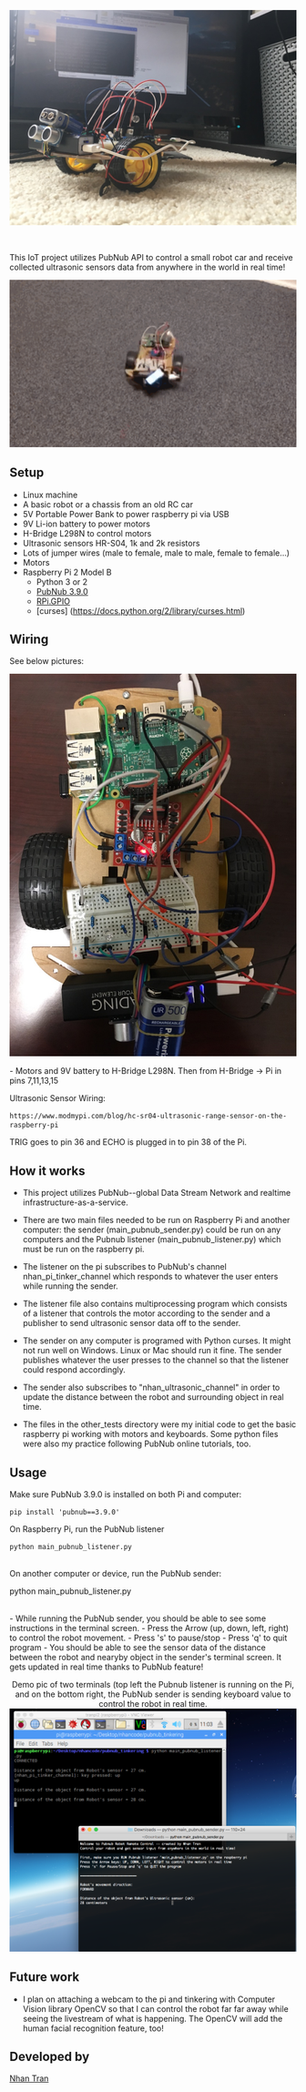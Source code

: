<p align = "center">
    <img src="pictures/robo_pic.jpg" />
</p>

<br>

This IoT project utilizes PubNub API to control a small robot car and receive collected ultrasonic sensors data from anywhere in the world in real time!

<p aligh = "center">
    <img src="pictures/pubnub_robot.gif" />
</p>

## Setup
* Linux machine
* A basic robot or a chassis from an old RC car
* 5V Portable Power Bank to power raspberry pi via USB
* 9V Li-ion battery to power motors
* H-Bridge L298N to control motors
* Ultrasonic sensors HR-S04, 1k and 2k resistors
* Lots of jumper wires (male to female, male to male, female to female...)
* Motors
* Raspberry Pi 2 Model B
    * Python 3 or 2
    * [PubNub 3.9.0](https://www.pubnub.com/docs/python/pubnub-python-sdk)
    * [RPi.GPIO](https://pypi.python.org/pypi/RPi.GPIO)
    * [curses] (https://docs.python.org/2/library/curses.html)

## Wiring

See below pictures:

<p align = "center"><img src="pictures/wiring.jpg" /></p>
- Motors and 9V battery to H-Bridge L298N. Then from H-Bridge -> Pi in pins 7,11,13,15

Ultrasonic Sensor Wiring:
```
https://www.modmypi.com/blog/hc-sr04-ultrasonic-range-sensor-on-the-raspberry-pi
```
TRIG goes to pin 36 and ECHO is plugged in to pin 38 of the Pi.

## How it works
- This project utilizes PubNub--global Data Stream Network and realtime infrastructure-as-a-service.

- There are two main files needed to be run on Raspberry Pi and another computer: the sender (main_pubnub_sender.py) could be run on any computers and the Pubnub listener (main_pubnub_listener.py) which must be run on the raspberry pi.
- The listener on the pi subscribes to PubNub's channel nhan_pi_tinker_channel which responds to whatever the user enters while running the sender.
- The listener file also contains multiprocessing program which consists of a listener that controls the motor according to the sender and a publisher to send ultrasonic sensor data off to the sender.

- The sender on any computer is programed with Python curses. It might not run well on Windows. Linux or Mac should run it fine. The sender publishes whatever the user presses to the channel so that the listener could respond accordingly.
- The sender also subscribes to "nhan_ultrasonic_channel" in order to update the distance between the robot and surrounding object in real time.

- The files in the other_tests directory were my initial code to get the basic raspberry pi working with motors and keyboards. Some python files were also my practice following PubNub online tutorials, too.

## Usage

Make sure PubNub 3.9.0 is installed on both Pi and computer:
```
pip install 'pubnub==3.9.0'
```

On Raspberry Pi, run the PubNub listener
```
python main_pubnub_listener.py
```
<br>
On another computer or device, run the PubNub sender:

python main_pubnub_listener.py


<br>
- While running the PubNub sender, you should be able to see some instructions in the terminal screen. 
- Press the Arrow (up, down, left, right) to control the robot movement. 
- Press 's' to pause/stop
- Press 'q' to quit program
- You should be able to see the sensor data of the distance between the robot and nearyby object in the sender's terminal screen. It gets updated in real time thanks to PubNub feature!


<p align = "center">
Demo pic of two terminals (top left the Pubnub listener is running on the Pi, and on the bottom right, the PubNub sender is sending keyboard value to control the robot in real time.
    <img src="pictures/ssh.png" />
</p>

## Future work
- I plan on attaching a webcam to the pi and tinkering with Computer Vision library OpenCV so that I can control the robot far far away while seeing the livestream of what is happening. The OpenCV will add the human facial recognition feature, too!

## Developed by 
[Nhan Tran](http://trannhan.com)
